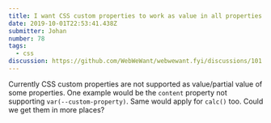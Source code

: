 ```yaml
---
title: I want CSS custom properties to work as value in all properties
date: 2019-10-01T22:53:41.438Z
submitter: Johan
number: 78
tags:
  - css
discussion: https://github.com/WebWeWant/webwewant.fyi/discussions/101
---
```

Currently CSS custom properties are not supported as value/partial value of some properties. One example would be the `content` property not supporting `var(--custom-property)`. Same would apply for `calc()` too. Could we get them in more places?
